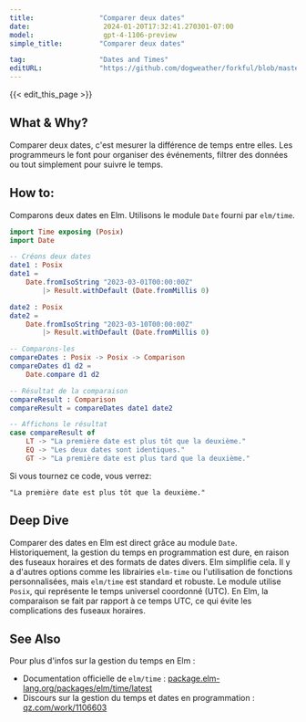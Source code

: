 ```yaml
---
title:                "Comparer deux dates"
date:                  2024-01-20T17:32:41.270301-07:00
model:                 gpt-4-1106-preview
simple_title:         "Comparer deux dates"

tag:                  "Dates and Times"
editURL:              "https://github.com/dogweather/forkful/blob/master/content/fr/elm/comparing-two-dates.md"
---
```


{{< edit_this_page >}}

## What & Why?
Comparer deux dates, c'est mesurer la différence de temps entre elles. Les programmeurs le font pour organiser des événements, filtrer des données ou tout simplement pour suivre le temps. 

## How to:
Comparons deux dates en Elm. Utilisons le module `Date` fourni par `elm/time`.

```elm
import Time exposing (Posix)
import Date

-- Créons deux dates
date1 : Posix
date1 = 
    Date.fromIsoString "2023-03-01T00:00:00Z"
        |> Result.withDefault (Date.fromMillis 0)

date2 : Posix
date2 = 
    Date.fromIsoString "2023-03-10T00:00:00Z"
        |> Result.withDefault (Date.fromMillis 0)

-- Comparons-les
compareDates : Posix -> Posix -> Comparison
compareDates d1 d2 =
    Date.compare d1 d2

-- Résultat de la comparaison
compareResult : Comparison
compareResult = compareDates date1 date2

-- Affichons le résultat
case compareResult of
    LT -> "La première date est plus tôt que la deuxième."
    EQ -> "Les deux dates sont identiques."
    GT -> "La première date est plus tard que la deuxième."
```

Si vous tournez ce code, vous verrez:

```
"La première date est plus tôt que la deuxième."
```

## Deep Dive
Comparer des dates en Elm est direct grâce au module `Date`. Historiquement, la gestion du temps en programmation est dure, en raison des fuseaux horaires et des formats de dates divers. Elm simplifie cela. Il y a d'autres options comme les librairies `elm-time` ou l'utilisation de fonctions personnalisées, mais `elm/time` est standard et robuste. Le module utilise `Posix`, qui représente le temps universel coordonné (UTC). En Elm, la comparaison se fait par rapport à ce temps UTC, ce qui évite les complications des fuseaux horaires.

## See Also
Pour plus d'infos sur la gestion du temps en Elm :
- Documentation officielle de `elm/time` : [package.elm-lang.org/packages/elm/time/latest](https://package.elm-lang.org/packages/elm/time/latest)
- Discours sur la gestion du temps et dates en programmation : [qz.com/work/1106603](https://qz.com/work/1106603/the-agonizing-world-of-date-programming/)
